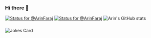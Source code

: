 ### Hi there 👋
[![Status for @ArinFaraj](https://badge.stateful.com/ArinFaraj/status.svg)](https://app.stateful.com/@ArinFaraj)
[![Status for @ArinFaraj](https://badge.stateful.com/ArinFaraj/dnd.svg)](https://app.stateful.com/@ArinFaraj)
![Arin's GitHub stats](https://github-readme-stats.vercel.app/api?username=ArinFaraj&theme=prussian&show_icons=true)
###
![Jokes Card](https://readme-jokes.vercel.app/api?theme=blueberry&bgColor=%23172F45)
<!--
**ArinFaraj/ArinFaraj** is a ✨ _special_ ✨ repository because its `README.md` (this file) appears on your GitHub profile.

Here are some ideas to get you started:

- 🔭 I’m currently working on ...
- 🌱 I’m currently learning ...
- 👯 I’m looking to collaborate on ...
- 🤔 I’m looking for help with ...
- 💬 Ask me about ...
- 📫 How to reach me: ...
- 😄 Pronouns: ...
- ⚡ Fun fact: ...
-->
